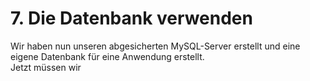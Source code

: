 # 7. Die Datenbank verwenden

Wir haben nun unseren abgesicherten MySQL-Server erstellt und eine eigene Datenbank für eine Anwendung erstellt.  
Jetzt müssen wir

